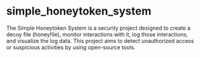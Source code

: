 # simple_honeytoken_system
The Simple Honeytoken System is a security project designed to create a decoy file (honeyfile), monitor interactions with it, log those interactions, and visualize the log data. This project aims to detect unauthorized access or suspicious activities by using open-source tools.
